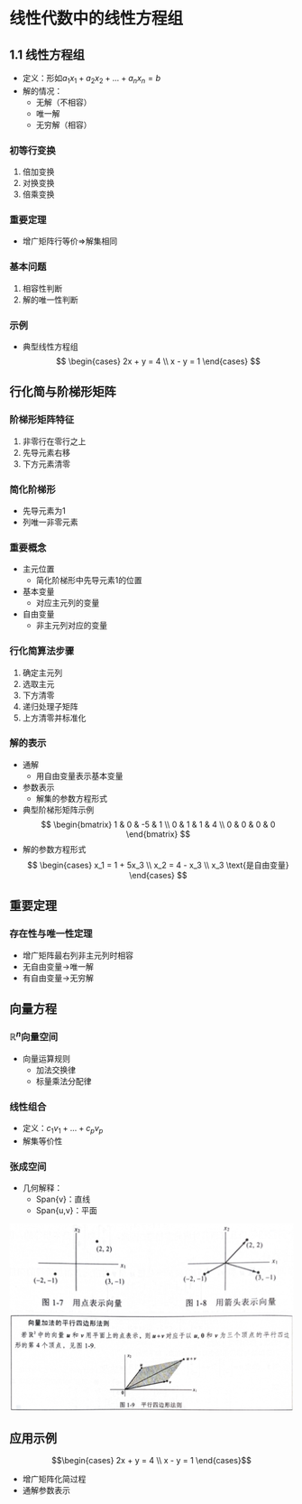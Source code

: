 # 线性代数中的线性方程组

## 1.1 线性方程组
- 定义：形如$a_{1}x_{1}+a_{2}x_{2}+...+a_{n}x_{n}=b$
- 解的情况：
  - 无解（不相容）
  - 唯一解
  - 无穷解（相容）

### 初等行变换
1. 倍加变换
2. 对换变换
3. 倍乘变换

### 重要定理
- 增广矩阵行等价⇒解集相同

### 基本问题
1. 相容性判断
2. 解的唯一性判断

### 示例
- 典型线性方程组
  $$
  \begin{cases}
  2x + y = 4 \\
  x - y = 1
  \end{cases}
$$
## 行化简与阶梯形矩阵
### 阶梯形矩阵特征
1. 非零行在零行之上
2. 先导元素右移
3. 下方元素清零

### 简化阶梯形
- 先导元素为1
- 列唯一非零元素

### 重要概念
- 主元位置
  - 简化阶梯形中先导元素1的位置
- 基本变量
  - 对应主元列的变量
- 自由变量
  - 非主元列对应的变量

### 行化简算法步骤
1. 确定主元列
2. 选取主元
3. 下方清零
4. 递归处理子矩阵
5. 上方清零并标准化

### 解的表示
- 通解
  - 用自由变量表示基本变量
- 参数表示
  - 解集的参数方程形式
- 典型阶梯形矩阵示例
  $$
  \begin{bmatrix}
  1 & 0 & -5 & 1 \\
  0 & 1 & 1 & 4 \\
  0 & 0 & 0 & 0
  \end{bmatrix}
$$
- 解的参数方程形式
  $$
  \begin{cases}
  x_1 = 1 + 5x_3 \\
  x_2 = 4 - x_3 \\
  x_3 \text{是自由变量}
  \end{cases}
  $$
## 重要定理
### 存在性与唯一性定理
- 增广矩阵最右列非主元列时相容
- 无自由变量→唯一解
- 有自由变量→无穷解

## 向量方程
### $\mathbb{R}^n$向量空间
- 向量运算规则
  - 加法交换律
  - 标量乘法分配律

### 线性组合
- 定义：$c_1v_1+...+c_pv_p$
- 解集等价性

### 张成空间
- 几何解释：
  - Span{v}：直线
  - Span{u,v}：平面

![向量几何表示](img/vector.png)
![向量加法](img/vector_add.png)

## 应用示例
```math
\begin{cases}
2x + y = 4 \\
x - y = 1
\end{cases}
```
- 增广矩阵化简过程
- 通解参数表示

